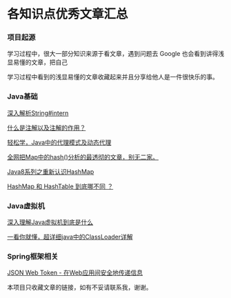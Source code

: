 # 各知识点优秀文章汇总
### 项目起源

学习过程中，很大一部分知识来源于看文章，遇到问题去 Google 也会看到讲得浅显易懂的文章，把自己

学习过程中看到的浅显易懂的文章收藏起来并且分享给他人是一件很快乐的事。

### Java基础

[深入解析String#intern](http://www.importnew.com/14142.html)

[什么是注解以及注解的作用？](https://blog.csdn.net/briblue/article/details/73824058)

[轻松学，Java中的代理模式及动态代理](https://blog.csdn.net/briblue/article/details/73928350)

[全网把Map中的hash()分析的最透彻的文章，别无二家。](https://mp.weixin.qq.com/s/qCHkzs4JPOipB-ZzqrfbeQ?)

[Java8系列之重新认识HashMap](http://www.importnew.com/20386.html)

[HashMap 和 HashTable 到底哪不同 ？](http://www.importnew.com/24822.html)

### Java虚拟机

[深入理解Java虚拟机到底是什么](https://blog.csdn.net/zhangjg_blog/article/details/20380971)

[一看你就懂，超详细java中的ClassLoader详解 ](https://blog.csdn.net/briblue/article/details/54973413)

### Spring框架相关

[JSON Web Token - 在Web应用间安全地传递信息](http://blog.leapoahead.com/2015/09/06/understanding-jwt/)



本项目只收藏文章的链接，如有不妥请联系我，谢谢。